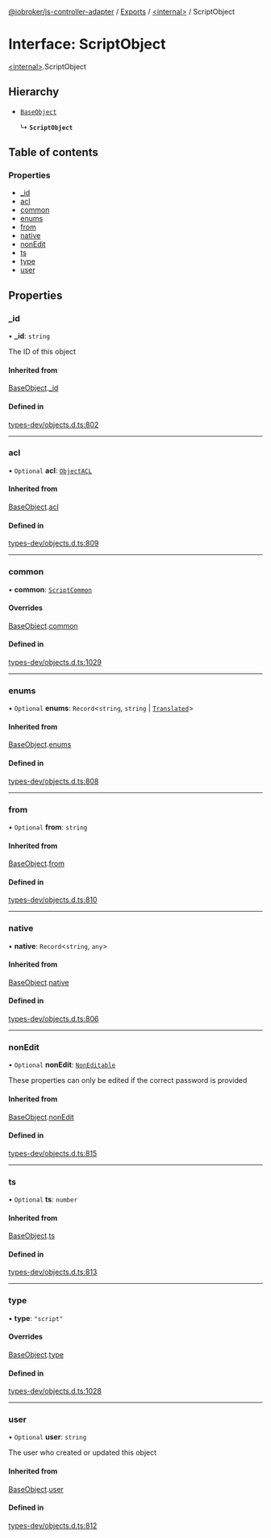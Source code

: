 [@iobroker/js-controller-adapter](../README.md) / [Exports](../modules.md) / [\<internal\>](../modules/internal_.md) / ScriptObject

# Interface: ScriptObject

[\<internal\>](../modules/internal_.md).ScriptObject

## Hierarchy

- [`BaseObject`](internal_.BaseObject.md)

  ↳ **`ScriptObject`**

## Table of contents

### Properties

- [\_id](internal_.ScriptObject.md#_id)
- [acl](internal_.ScriptObject.md#acl)
- [common](internal_.ScriptObject.md#common)
- [enums](internal_.ScriptObject.md#enums)
- [from](internal_.ScriptObject.md#from)
- [native](internal_.ScriptObject.md#native)
- [nonEdit](internal_.ScriptObject.md#nonedit)
- [ts](internal_.ScriptObject.md#ts)
- [type](internal_.ScriptObject.md#type)
- [user](internal_.ScriptObject.md#user)

## Properties

### \_id

• **\_id**: `string`

The ID of this object

#### Inherited from

[BaseObject](internal_.BaseObject.md).[_id](internal_.BaseObject.md#_id)

#### Defined in

[types-dev/objects.d.ts:802](https://github.com/ioBroker/ioBroker.js-controller/blob/e03492751/packages/types-dev/objects.d.ts#L802)

___

### acl

• `Optional` **acl**: [`ObjectACL`](internal_.ObjectACL.md)

#### Inherited from

[BaseObject](internal_.BaseObject.md).[acl](internal_.BaseObject.md#acl)

#### Defined in

[types-dev/objects.d.ts:809](https://github.com/ioBroker/ioBroker.js-controller/blob/e03492751/packages/types-dev/objects.d.ts#L809)

___

### common

• **common**: [`ScriptCommon`](internal_.ScriptCommon.md)

#### Overrides

[BaseObject](internal_.BaseObject.md).[common](internal_.BaseObject.md#common)

#### Defined in

[types-dev/objects.d.ts:1029](https://github.com/ioBroker/ioBroker.js-controller/blob/e03492751/packages/types-dev/objects.d.ts#L1029)

___

### enums

• `Optional` **enums**: `Record`\<`string`, `string` \| [`Translated`](../modules/internal_.md#translated)\>

#### Inherited from

[BaseObject](internal_.BaseObject.md).[enums](internal_.BaseObject.md#enums)

#### Defined in

[types-dev/objects.d.ts:808](https://github.com/ioBroker/ioBroker.js-controller/blob/e03492751/packages/types-dev/objects.d.ts#L808)

___

### from

• `Optional` **from**: `string`

#### Inherited from

[BaseObject](internal_.BaseObject.md).[from](internal_.BaseObject.md#from)

#### Defined in

[types-dev/objects.d.ts:810](https://github.com/ioBroker/ioBroker.js-controller/blob/e03492751/packages/types-dev/objects.d.ts#L810)

___

### native

• **native**: `Record`\<`string`, `any`\>

#### Inherited from

[BaseObject](internal_.BaseObject.md).[native](internal_.BaseObject.md#native)

#### Defined in

[types-dev/objects.d.ts:806](https://github.com/ioBroker/ioBroker.js-controller/blob/e03492751/packages/types-dev/objects.d.ts#L806)

___

### nonEdit

• `Optional` **nonEdit**: [`NonEditable`](internal_.NonEditable.md)

These properties can only be edited if the correct password is provided

#### Inherited from

[BaseObject](internal_.BaseObject.md).[nonEdit](internal_.BaseObject.md#nonedit)

#### Defined in

[types-dev/objects.d.ts:815](https://github.com/ioBroker/ioBroker.js-controller/blob/e03492751/packages/types-dev/objects.d.ts#L815)

___

### ts

• `Optional` **ts**: `number`

#### Inherited from

[BaseObject](internal_.BaseObject.md).[ts](internal_.BaseObject.md#ts)

#### Defined in

[types-dev/objects.d.ts:813](https://github.com/ioBroker/ioBroker.js-controller/blob/e03492751/packages/types-dev/objects.d.ts#L813)

___

### type

• **type**: ``"script"``

#### Overrides

[BaseObject](internal_.BaseObject.md).[type](internal_.BaseObject.md#type)

#### Defined in

[types-dev/objects.d.ts:1028](https://github.com/ioBroker/ioBroker.js-controller/blob/e03492751/packages/types-dev/objects.d.ts#L1028)

___

### user

• `Optional` **user**: `string`

The user who created or updated this object

#### Inherited from

[BaseObject](internal_.BaseObject.md).[user](internal_.BaseObject.md#user)

#### Defined in

[types-dev/objects.d.ts:812](https://github.com/ioBroker/ioBroker.js-controller/blob/e03492751/packages/types-dev/objects.d.ts#L812)
